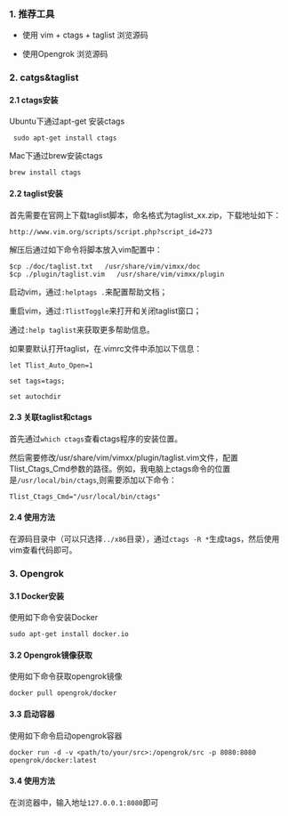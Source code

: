 ### 1. 推荐工具

* 使用 vim + ctags + taglist 浏览源码

* 使用Opengrok 浏览源码



### 2. catgs&taglist

#### 2.1 ctags安装

Ubuntu下通过apt-get 安装ctags

` sudo apt-get install ctags`

Mac下通过brew安装ctags

`brew install ctags`

#### 2.2 taglist安装

首先需要在官网上下载taglist脚本，命名格式为taglist_xx.zip，下载地址如下：

`http://www.vim.org/scripts/script.php?script_id=273`

解压后通过如下命令将脚本放入vim配置中：

```shell
$cp ./doc/taglist.txt   /usr/share/vim/vimxx/doc
$cp ./plugin/taglist.vim   /usr/share/vim/vimxx/plugin
```

启动vim，通过`:helptags .`来配置帮助文档；

重启vim，通过`:TlistToggle`来打开和关闭taglist窗口；

通过`:help taglist`来获取更多帮助信息。

如果要默认打开taglist，在.vimrc文件中添加以下信息：

```
let Tlist_Auto_Open=1

set tags=tags;

set autochdir
```

#### 2.3 关联taglist和ctags

首先通过`which ctags`查看ctags程序的安装位置。

然后需要修改/usr/share/vim/vimxx/plugin/taglist.vim文件，配置Tlist_Ctags_Cmd参数的路径。例如，我电脑上ctags命令的位置是`/usr/local/bin/ctags`,则需要添加以下命令：

```
Tlist_Ctags_Cmd="/usr/local/bin/ctags"
```

#### 2.4 使用方法

在源码目录中（可以只选择`../x86`目录），通过`ctags -R *`生成tags，然后使用vim查看代码即可。



### 3. Opengrok

#### 3.1 Docker安装

使用如下命令安装Docker

```
sudo apt-get install docker.io
```

#### 3.2 Opengrok镜像获取

使用如下命令获取opengrok镜像

```
docker pull opengrok/docker
```

#### 3.3 启动容器

使用如下命令启动opengrok容器

```
docker run -d -v <path/to/your/src>:/opengrok/src -p 8080:8080 opengrok/docker:latest
```

#### 3.4 使用方法

在浏览器中，输入地址`127.0.0.1:8080`即可